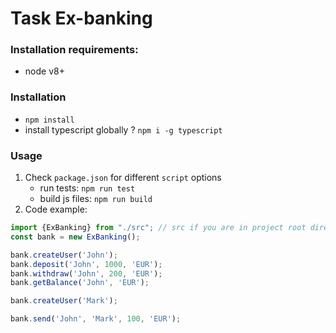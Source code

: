 # Task Ex-banking
### Installation requirements:
* node v8+
### Installation
* `npm install`
* install typescript globally ? `npm i -g typescript`
### Usage
1. Check `package.json` for different `script` options
    * run tests: `npm run test`
    * build js files: `npm run build` 
2. Code example:
```javascript
import {ExBanking} from "./src"; // src if you are in project root directory
const bank = new ExBanking();

bank.createUser('John');
bank.deposit('John', 1000, 'EUR');
bank.withdraw('John', 200, 'EUR');
bank.getBalance('John', 'EUR');

bank.createUser('Mark');

bank.send('John', 'Mark', 100, 'EUR');
```